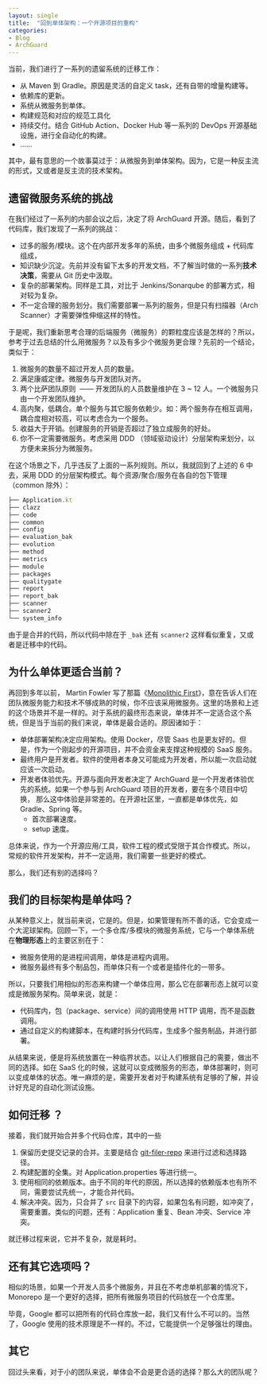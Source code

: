 ```yaml
---
layout: single
title:  "回到单体架构：一个开源项目的重构"
categories:
- Blog
- ArchGuard
---
```


当前，我们进行了一系列的遗留系统的迁移工作：

* 从 Maven 到  Gradle。原因是灵活的自定义 task，还有自带的增量构建等。
* 依赖库的更新。
* 系统从微服务到单体。
* 构建规范和对应的规范工具化
* 持续交付。结合 GitHub Action、Docker Hub 等一系列的 DevOps 开源基础设施，进行全自动化的构建。
* ……

其中，最有意思的一个故事莫过于：从微服务到单体架构。因为，它是一种反主流的形式，又或者是反主流的技术架构。

## 遗留微服务系统的挑战

在我们经过了一系列的内部会议之后，决定了将 ArchGuard 开源。随后，看到了代码库，我们发现了一系列的挑战：

* 过多的服务/模块。这个在内部开发多年的系统，由多个微服务组成 + 代码库组成，
* 知识缺少沉淀。先前并没有留下太多的开发文档，不了解当时做的一系列**技术决策**，需要从 Git 历史中汲取。
* 复杂的部署架构。同样是工具，对比于 Jenkins/Sonarqube  的部署方式，相对较为复杂。
* 不一定合理的服务划分。我们需要部署一系列的服务，但是只有扫描器（Arch Scanner）才需要弹性伸缩这样的特性。

于是呢，我们重新思考合理的后端服务（微服务）的颗粒度应该是怎样的？所以，参考于过去总结的什么用微服务？以及有多少个微服务更合理？先前的一个结论，类似于：


1. 微服务的数量不超过开发人员的数量。
2. 满足康威定律。微服务与开发团队对齐。
3. 两个比萨团队原则  —— 开发团队的人员数量维护在 3 \~ 12 人。一个微服务只由一个开发团队维护。
4. 高内聚，低耦合。单个服务与其它服务依赖少。如：两个服务存在相互调用，耦合度相对较高，可以考虑合为一个服务。
5. 收益大于开销。创建服务的开销是否超过了独立成服务的好处。
6. 你不一定需要微服务。考虑采用 DDD （领域驱动设计）分层架构来划分，以方便未来拆分为微服务。

在这个场景之下，几乎违反了上面的一系列规则。所以，我就回到了上述的 6 中去，采用 DDD 的分层架构模式。每个资源/聚合/服务在各自的包下管理（common 除外）：

```javascript
├── Application.kt
├── clazz
├── code
├── common
├── config
├── evaluation_bak
├── evolution
├── method
├── metrics
├── module
├── packages
├── qualitygate
├── report
├── report_bak
├── scanner
├── scanner2
└── system_info
```

由于是合并的代码，所以代码中除在于 `_bak` 还有 `scanner2` 这样看似重复，又或者是迁移中的代码。

## 为什么单体更适合当前？

再回到多年以前， Martin Fowler 写了那篇《[Monolithic First]()》，意在告诉人们在团队微服务能力和技术不够成熟的时候，你不应该采用微服务。这里的场景和上述的这个场景并不是一样的。对于系统的最终形态来说，单体并不一定适合这个系统，但是当于当前的我们来说，单体是最合适的。原因诸如于：

* 单体部署架构决定应用架构。使用 Docker，尽管 Saas 也是更友好的。但是，作为一个刚起步的开源项目，并不会资金来支撑这种规模的 SaaS 服务。
* 最终用户是开发者。软件的使用者本身又可能成为开发者，所以能一次启动就应该一次启动。
* 开发者体验优先。开源与面向开发者决定了 ArchGuard 是一个开发者体验优先的系统。如果一个参与到 ArchGuard 项目的开发者，要在多个项目中切换，
  那么这中体验是非常差的。在开源社区里，一直都是单体优先，如 Gradle、Spring 等。
    * 首次部署速度。
    * setup 速度。

总体来说，作为一个开源应用/工具，软件工程的模式受限于其合作模式。所以，常规的软件开发架构，并不一定适用，我们需要一些更好的模式。

那么，我们还有别的选择吗？

## 我们的目标架构是单体吗？

从某种意义上，就当前来说，它是的。但是，如果管理有所不善的话，它会变成一个大泥球架构。回顾一下，一个多仓库/多模块的微服务系统，它与一个单体系统在**物理形态**上的主要区别在于：

* 微服务使用的是进程间调用，单体是进程内调用。
* 微服务最终有多个制品包，而单体只有一个或者是插件化的一带多。

所以，只要我们用相似的形态来构建一个单体应用，那么它在部署形态上就可以变成是微服务架构。简单来说，就是：

* 代码库内，包（package、service）间的调用使用 HTTP 调用，而不是函数调用。
* 通过自定义的构建脚本，在构建时拆分代码库，生成多个服务制品，并进行部署。

从结果来说，便是将系统放置在一种临界状态。以让人们根据自己的需要，做出不同的选择。如在 SaaS  化的时候，这就可以变成微服务的形态，单体部署时，则可以变成单体的状态。唯一麻烦的是，需要开发者对于构建系统有足够的了解，并设计好充足的自动化测试设施。

## 如何迁移 ？

接着，我们就开始合并多个代码仓库，其中的一些


1. 保留历史提交记录的合并。主要是结合 [git-filer-repo](https://github.com/newren/git-filter-repo) 来进行过滤和选择路径。
2. 构建配置的全集。对 Application.properties 等进行统一。
3. 使用相同的依赖版本。由于不同的年代的原因，所以选择的依赖版本也有所不同，需要尝试先统一，才能合并代码。
4. 解决冲突。因为，只合并了 `src` 目录下的内容，如果包名有问题，如冲突了，需要重置。类似的问题，还有：Application 重复、Bean 冲突、Service 冲突。

就迁移过程来说，它并不复杂，就是耗时。

## 还有其它选项吗？

相似的场景，如果一个开发人员多个微服务，并且在不考虑单机部署的情况下，Monorepo 是一个更好的选择，把所有微服务项目的代码放在一个仓库里。

毕竟，Google 都可以把所有的代码仓库放一起，我们又有什么不可以的。当然了，Google 使用的技术原理是不一样的。不过，它能提供一个足够强壮的理由。

## 其它

回过头来看，对于小的团队来说，单体会不会是更合适的选择？那么大的团队呢？
